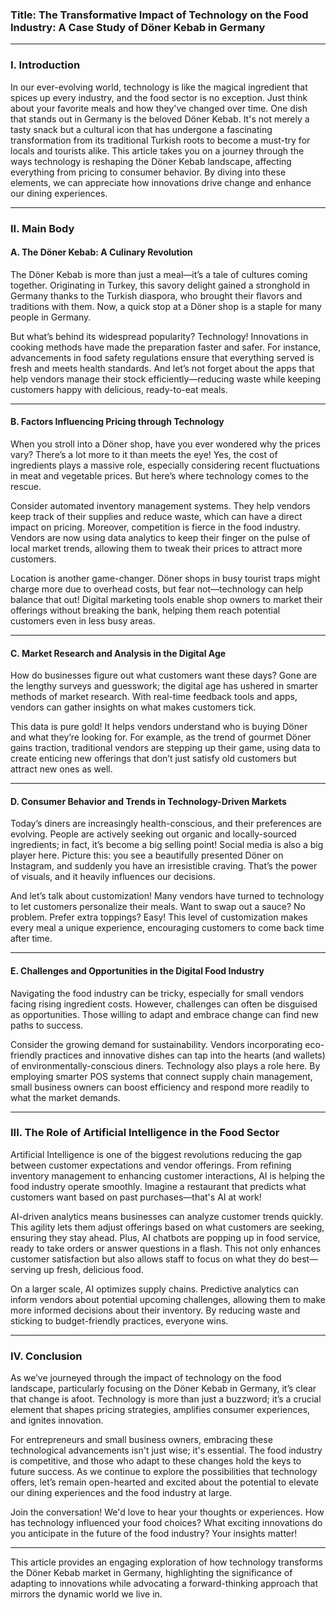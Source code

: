 ### Title: The Transformative Impact of Technology on the Food Industry: A Case Study of Döner Kebab in Germany

---

### **I. Introduction**

In our ever-evolving world, technology is like the magical ingredient that spices up every industry, and the food sector is no exception. Just think about your favorite meals and how they've changed over time. One dish that stands out in Germany is the beloved Döner Kebab. It's not merely a tasty snack but a cultural icon that has undergone a fascinating transformation from its traditional Turkish roots to become a must-try for locals and tourists alike. This article takes you on a journey through the ways technology is reshaping the Döner Kebab landscape, affecting everything from pricing to consumer behavior. By diving into these elements, we can appreciate how innovations drive change and enhance our dining experiences.

---

### **II. Main Body**

#### **A. The Döner Kebab: A Culinary Revolution**

The Döner Kebab is more than just a meal—it’s a tale of cultures coming together. Originating in Turkey, this savory delight gained a stronghold in Germany thanks to the Turkish diaspora, who brought their flavors and traditions with them. Now, a quick stop at a Döner shop is a staple for many people in Germany. 

But what’s behind its widespread popularity? Technology! Innovations in cooking methods have made the preparation faster and safer. For instance, advancements in food safety regulations ensure that everything served is fresh and meets health standards. And let’s not forget about the apps that help vendors manage their stock efficiently—reducing waste while keeping customers happy with delicious, ready-to-eat meals.

---

#### **B. Factors Influencing Pricing through Technology**

When you stroll into a Döner shop, have you ever wondered why the prices vary? There’s a lot more to it than meets the eye! Yes, the cost of ingredients plays a massive role, especially considering recent fluctuations in meat and vegetable prices. But here’s where technology comes to the rescue.

Consider automated inventory management systems. They help vendors keep track of their supplies and reduce waste, which can have a direct impact on pricing. Moreover, competition is fierce in the food industry. Vendors are now using data analytics to keep their finger on the pulse of local market trends, allowing them to tweak their prices to attract more customers.

Location is another game-changer. Döner shops in busy tourist traps might charge more due to overhead costs, but fear not—technology can help balance that out! Digital marketing tools enable shop owners to market their offerings without breaking the bank, helping them reach potential customers even in less busy areas.

---

#### **C. Market Research and Analysis in the Digital Age**

How do businesses figure out what customers want these days? Gone are the lengthy surveys and guesswork; the digital age has ushered in smarter methods of market research. With real-time feedback tools and apps, vendors can gather insights on what makes customers tick. 

This data is pure gold! It helps vendors understand who is buying Döner and what they’re looking for. For example, as the trend of gourmet Döner gains traction, traditional vendors are stepping up their game, using data to create enticing new offerings that don’t just satisfy old customers but attract new ones as well.

---

#### **D. Consumer Behavior and Trends in Technology-Driven Markets**

Today’s diners are increasingly health-conscious, and their preferences are evolving. People are actively seeking out organic and locally-sourced ingredients; in fact, it’s become a big selling point! Social media is also a big player here. Picture this: you see a beautifully presented Döner on Instagram, and suddenly you have an irresistible craving. That’s the power of visuals, and it heavily influences our decisions.

And let’s talk about customization! Many vendors have turned to technology to let customers personalize their meals. Want to swap out a sauce? No problem. Prefer extra toppings? Easy! This level of customization makes every meal a unique experience, encouraging customers to come back time after time.

---

#### **E. Challenges and Opportunities in the Digital Food Industry**

Navigating the food industry can be tricky, especially for small vendors facing rising ingredient costs. However, challenges can often be disguised as opportunities. Those willing to adapt and embrace change can find new paths to success. 

Consider the growing demand for sustainability. Vendors incorporating eco-friendly practices and innovative dishes can tap into the hearts (and wallets) of environmentally-conscious diners. Technology also plays a role here. By employing smarter POS systems that connect supply chain management, small business owners can boost efficiency and respond more readily to what the market demands.

---

### **III. The Role of Artificial Intelligence in the Food Sector**

Artificial Intelligence is one of the biggest revolutions reducing the gap between customer expectations and vendor offerings. From refining inventory management to enhancing customer interactions, AI is helping the food industry operate smoothly. Imagine a restaurant that predicts what customers want based on past purchases—that's AI at work!

AI-driven analytics means businesses can analyze customer trends quickly. This agility lets them adjust offerings based on what customers are seeking, ensuring they stay ahead. Plus, AI chatbots are popping up in food service, ready to take orders or answer questions in a flash. This not only enhances customer satisfaction but also allows staff to focus on what they do best—serving up fresh, delicious food.

On a larger scale, AI optimizes supply chains. Predictive analytics can inform vendors about potential upcoming challenges, allowing them to make more informed decisions about their inventory. By reducing waste and sticking to budget-friendly practices, everyone wins.

---

### **IV. Conclusion**

As we’ve journeyed through the impact of technology on the food landscape, particularly focusing on the Döner Kebab in Germany, it’s clear that change is afoot. Technology is more than just a buzzword; it’s a crucial element that shapes pricing strategies, amplifies consumer experiences, and ignites innovation.

For entrepreneurs and small business owners, embracing these technological advancements isn't just wise; it's essential. The food industry is competitive, and those who adapt to these changes hold the keys to future success. As we continue to explore the possibilities that technology offers, let’s remain open-hearted and excited about the potential to elevate our dining experiences and the food industry at large.

Join the conversation! We'd love to hear your thoughts or experiences. How has technology influenced your food choices? What exciting innovations do you anticipate in the future of the food industry? Your insights matter!

--- 

This article provides an engaging exploration of how technology transforms the Döner Kebab market in Germany, highlighting the significance of adapting to innovations while advocating a forward-thinking approach that mirrors the dynamic world we live in.